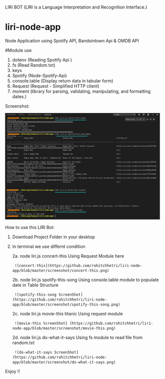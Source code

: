 LIRI BOT (LIRI is a Language Interpretation and Recognition Interface.)

# liri-node-app
Node Application using Spotify API, Bandsintown Api &amp; OMDB API 

#Module use 
1. dotenv (Reading Spotify Api )
2. fs (Read Random.txt)
3. keys 
4. Spotify (Node-Spotify-Api)
5. console.table (Display return data in tabular form)
6. Request (Request - Simplified HTTP client)
7. moment (library for parsing, validating, manipulating, and formatting dates.)

Screenshot: 

![FullApplicationScreenshot](https://github.com/rohitchhetri/liri-node-app/blob/master/screenshot/Screenshot.png)


How to use this LIRI Bot:
1. Download Project Folder in your desktop 

2. In terminal we use differnt condition 

    2a. node liri.js concert-this <anyartistname>
        Using Request Module here 

        ![concert-this](https://github.com/rohitchhetri/liri-node-app/blob/master/screenshot/concert-this.png)


    2b. node liri.js spotify-this-song <anysongname>
        Using console.table module to populate date in Table Structure

        ![spotify-this-song ScreenShot] (https://github.com/rohitchhetri/liri-node-app/blob/master/screenshot/spotify-this-song.png)
 
    2c. node liri.js movie-this titanic
        Using request module

        ![movie-this ScreenShot] (https://github.com/rohitchhetri/liri-node-app/blob/master/screenshot/movie-this.png)

    2d. node liri.js do-what-it-says
        Using fs module to read file from random.txt 

        ![do-what-it-says ScreenShot] (https://github.com/rohitchhetri/liri-node-app/blob/master/screenshot/do-what-it-says.png)

Enjoy !! 
